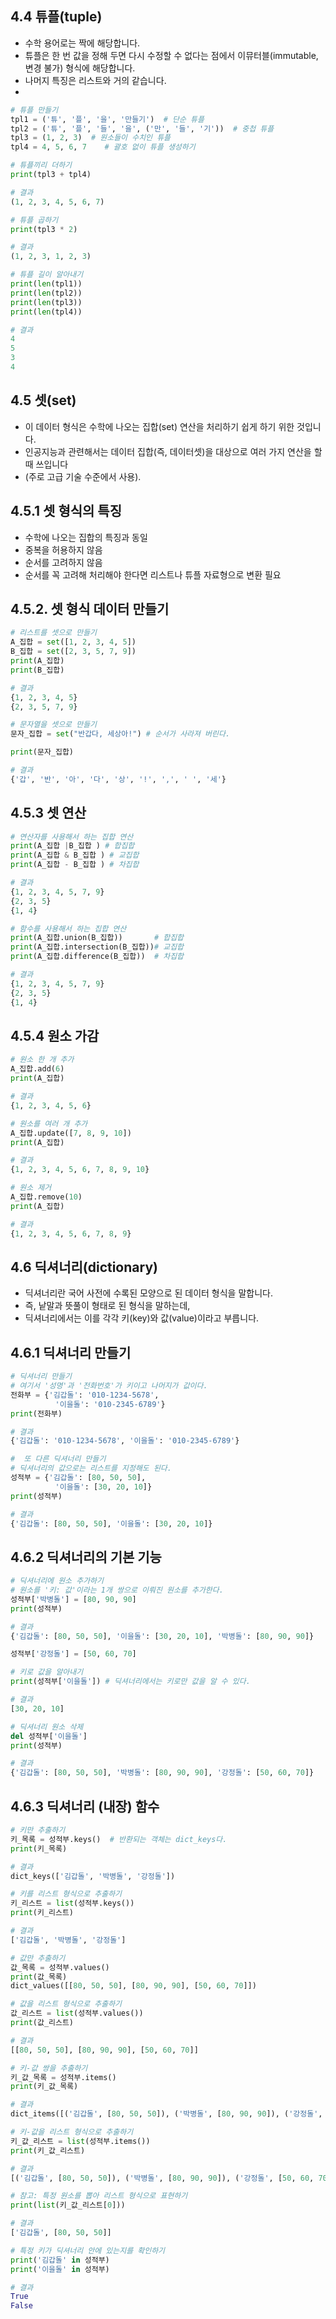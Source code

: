 ## 4.4 튜플(tuple)
- 수학 용어로는 짝에 해당합니다. 
- 튜플은 한 번 값을 정해 두면 다시 수정할 수 없다는 점에서 이뮤터블(immutable, 변경 불가) 형식에 해당합니다. 
- 나머지 특징은 리스트와 거의 같습니다.
- 
```python
# 튜플 만들기 
tpl1 = ('튜', '플', '을', '만들기')  # 단순 튜플
tpl2 = ('튜', '플', '들', '을', ('만', '들', '기'))  # 중첩 튜플
tpl3 = (1, 2, 3)  # 원소들이 수치인 튜플 
tpl4 = 4, 5, 6, 7    # 괄호 없이 튜플 생성하기
```
```python
# 튜플끼리 더하기
print(tpl3 + tpl4)
```
```python
# 결과
(1, 2, 3, 4, 5, 6, 7)
```
```python
# 튜플 곱하기
print(tpl3 * 2)
```
```python
# 결과
(1, 2, 3, 1, 2, 3)
```
```python
# 튜플 길이 알아내기
print(len(tpl1))
print(len(tpl2))
print(len(tpl3))
print(len(tpl4))
```
```python
# 결과
4
5
3
4
```

## 4.5 셋(set)
- 이 데이터 형식은 수학에 나오는 집합(set) 연산을 처리하기 쉽게 하기 위한 것입니다. 
- 인공지능과 관련해서는 데이터 집합(즉, 데이터셋)을 대상으로 여러 가지 연산을 할 때 쓰입니다
- (주로 고급 기술 수준에서 사용).

## 4.5.1 셋 형식의 특징
- 수학에 나오는 집합의 특징과 동일
- 중복을 허용하지 않음
- 순서를 고려하지 않음
- 순서를 꼭 고려해 처리해야 한다면 리스트나 튜플 자료형으로 변환 필요

## 4.5.2. 셋 형식 데이터 만들기

```python
# 리스트를 셋으로 만들기
A_집합 = set([1, 2, 3, 4, 5])
B_집합 = set([2, 3, 5, 7, 9])
print(A_집합)
print(B_집합)
```
```python
# 결과
{1, 2, 3, 4, 5}
{2, 3, 5, 7, 9}
```
```python
# 문자열을 셋으로 만들기  
문자_집합 = set("반갑다, 세상아!") # 순서가 사라져 버린다.
```
```python
print(문자_집합)  
```
```python
# 결과
{'갑', '반', '아', '다', '상', '!', ',', ' ', '세'}
```

## 4.5.3 셋 연산
```python
# 연산자를 사용해서 하는 집합 연산
print(A_집합 |B_집합 ) # 합집합
print(A_집합 & B_집합 ) # 교집합
print(A_집합 - B_집합 ) # 차집합
```
```python
# 결과
{1, 2, 3, 4, 5, 7, 9}
{2, 3, 5}
{1, 4}
```
```python
# 함수를 사용해서 하는 집합 연산
print(A_집합.union(B_집합))       # 합집합
print(A_집합.intersection(B_집합))# 교집합
print(A_집합.difference(B_집합))  # 차집합
```
```python
# 결과
{1, 2, 3, 4, 5, 7, 9}
{2, 3, 5}
{1, 4}
```
## 4.5.4 원소 가감

```python
# 원소 한 개 추가 
A_집합.add(6) 
print(A_집합)
```
```python
# 결과
{1, 2, 3, 4, 5, 6}
```
```python
# 원소를 여러 개 추가
A_집합.update([7, 8, 9, 10])
print(A_집합)
```
```python
# 결과
{1, 2, 3, 4, 5, 6, 7, 8, 9, 10}
```
```python
# 원소 제거
A_집합.remove(10)
print(A_집합)
```
```python
# 결과
{1, 2, 3, 4, 5, 6, 7, 8, 9}
```

## 4.6 딕셔너리(dictionary)
- 딕셔너리란 국어 사전에 수록된 모양으로 된 데이터 형식을 말합니다.
- 즉, 낱말과 뜻풀이 형태로 된 형식을 말하는데,
- 딕셔너리에서는 이를 각각 키(key)와 값(value)이라고 부릅니다.

## 4.6.1 딕셔너리 만들기
```python
# 딕셔너리 만들기
# 여기서 '성명'과 '전화번호'가 키이고 나머지가 값이다.
전화부 = {'김갑돌': '010-1234-5678',
          '이을돌': '010-2345-6789'}
print(전화부)
```
```python
# 결과
{'김갑돌': '010-1234-5678', '이을돌': '010-2345-6789'}
```
```python
#  또 다른 딕셔너리 만들기
# 딕셔너리의 값으로는 리스트를 지정해도 된다.
성적부 = {'김갑돌': [80, 50, 50],
          '이을돌': [30, 20, 10]} 
print(성적부)
```
```python
# 결과
{'김갑돌': [80, 50, 50], '이을돌': [30, 20, 10]}
```
## 4.6.2 딕셔너리의 기본 기능
```python
# 딕셔너리에 원소 추가하기
# 원소를 '키: 값'이라는 1개 쌍으로 이뤄진 원소를 추가한다.
성적부['박병돌'] = [80, 90, 90]
print(성적부)
```
```python
# 결과
{'김갑돌': [80, 50, 50], '이을돌': [30, 20, 10], '박병돌': [80, 90, 90]}
```
```python
성적부['강정돌'] = [50, 60, 70]
```
```python
# 키로 값을 알아내기
print(성적부['이을돌']) # 딕셔너리에서는 키로만 값을 알 수 있다.
```
```python
# 결과
[30, 20, 10]
```
```python
# 딕셔너리 원소 삭제
del 성적부['이을돌']
print(성적부)
```
```python
# 결과
{'김갑돌': [80, 50, 50], '박병돌': [80, 90, 90], '강정돌': [50, 60, 70]}
```

## 4.6.3 딕셔너리 (내장) 함수
```python
# 키만 추출하기 
키_목록 = 성적부.keys()  # 반환되는 객체는 dict_keys다. 
print(키_목록)
```
```python  
# 결과
dict_keys(['김갑돌', '박병돌', '강정돌'])
```
```python
# 키를 리스트 형식으로 추출하기
키_리스트 = list(성적부.keys())
print(키_리스트)
```
```python
# 결과
['김갑돌', '박병돌', '강정돌']
```
```python
# 값만 추출하기
값_목록 = 성적부.values()
print(값_목록)
dict_values([[80, 50, 50], [80, 90, 90], [50, 60, 70]])
```
```python
# 값을 리스트 형식으로 추출하기
값_리스트 = list(성적부.values())
print(값_리스트)
```
```python
# 결과
[[80, 50, 50], [80, 90, 90], [50, 60, 70]]
```
```python
# 키-값 쌍을 추출하기
키_값_목록 = 성적부.items()
print(키_값_목록)
```
```python
# 결과
dict_items([('김갑돌', [80, 50, 50]), ('박병돌', [80, 90, 90]), ('강정돌', [50, 60, 70])])
```
```python
# 키-값을 리스트 형식으로 추출하기 
키_값_리스트 = list(성적부.items())
print(키_값_리스트)
```
```python
# 결과
[('김갑돌', [80, 50, 50]), ('박병돌', [80, 90, 90]), ('강정돌', [50, 60, 70])]
```
```python
# 참고: 특정 원소를 뽑아 리스트 형식으로 표현하기
print(list(키_값_리스트[0]))
```
```python
# 결과
['김갑돌', [80, 50, 50]]
```
```python
# 특정 키가 딕셔너리 안에 있는지를 확인하기
print('김갑돌' in 성적부)
print('이을돌' in 성적부)
```
```python
# 결과
True
False
```


